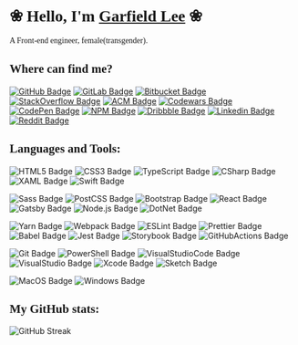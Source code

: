 # &#10048; <span style="font-family:Trebuchet MS;">Hello, I'm [Garfield Lee][Homepage-Link]</span> &#10048;

<p style="font-family:Georgia;">A Front-end engineer, female(transgender).</p>

## <span style="font-family:Trebuchet MS;">Where can find me?</span>

[![GitHub Badge][GitHub-Badge]][GitHub-Link]
[![GitLab Badge][GitLab-Badge]][GitLab-Link]
[![Bitbucket Badge][Bitbucket-Badge]][Bitbucket-Link]
[![StackOverflow Badge][StackOverflow-Badge]][StackOverflow-Link]
[![ACM Badge][ACM-Badge]][ACM-Link]
[![Codewars Badge][Codewars-Badge]][Codewars-Link]
[![CodePen Badge][CodePen-Badge]][CodePen-Link]
[![NPM Badge][NPM-Badge]][NPM-Link]
[![Dribbble Badge][Dribbble-Badge]][Dribbble-Link]
[![Linkedin Badge][Linkedin-Badge]][Linkedin-Link]
[![Reddit Badge][Reddit-Badge]][Reddit-Link]

## <span style="font-family:Trebuchet MS;">Languages and Tools:</span>

![HTML5 Badge][HTML5-Badge]
![CSS3 Badge][CSS3-Badge]
![TypeScript Badge][TypeScript-Badge]
![CSharp Badge][CSharp-Badge]
![XAML Badge][XAML-Badge]
![Swift Badge][Swift-Badge]

![Sass Badge][Sass-Badge]
![PostCSS Badge][PostCSS-Badge]
![Bootstrap Badge][Bootstrap-Badge]
![React Badge][React-Badge]
![Gatsby Badge][Gatsby-Badge]
![Node.js Badge][Node.js-Badge]
![DotNet Badge][DotNet-Badge]

![Yarn Badge][Yarn-Badge]
![Webpack Badge][Webpack-Badge]
![ESLint Badge][ESLint-Badge]
![Prettier Badge][Prettier-Badge]
![Babel Badge][Babel-Badge]
![Jest Badge][Jest-Badge]
![Storybook Badge][Storybook-Badge]
![GitHubActions Badge][GitHubActions-Badge]
<!-- ![Rollup.js Badge][Rollup.js-Badge] -->

![Git Badge][Git-Badge]
![PowerShell Badge][PowerShell-Badge]
![VisualStudioCode Badge][VisualStudioCode-Badge]
![VisualStudio Badge][VisualStudio-Badge]
![Xcode Badge][Xcode-Badge]
![Sketch Badge][Sketch-Badge]
<!-- ![InVision Badge][InVision-Badge] -->

![MacOS Badge][MacOS-Badge]
![Windows Badge][Windows-Badge]

## <span style="font-family:Trebuchet MS;">My GitHub stats:</span>

<!-- ![GitHub Readme Stats][ReadmeStats-Image] -->
![GitHub Streak][GitHubStreak-Image]
<!-- ![GitHub Top Lang][GitHubTopLangs-Image] -->

<!-- #region Links -->
[Homepage-Link]: https://550.moe "Homepage Link"

[GitHub-Link]: https://github.com/Garfield550 "GitHub Link"

[StackOverflow-Link]: https://stackoverflow.com/users/6595859/garfield550 "StackOverflow Link"

[ACM-Link]: http://member.acm.org/~garfieldl "ACM Link"

[Bitbucket-Link]: https://bitbucket.org/Garfield550/ "Bitbucket Link"

[Codewars-Link]: https://www.codewars.com/users/Garfield550 "Codewars Link"

[CodePen-Link]: https://codepen.io/Garfield550 "CodePen Link"

[Dribbble-Link]: https://dribbble.com/Garfield550 "Dribbble Link"

[GitLab-Link]: https://gitlab.com/Garfield550 "GitLab Link"

[Linkedin-Link]: https://www.linkedin.com/in/garfieldlee "Linkedin Link"

[NPM-Link]: https://www.npmjs.com/~garfield550 "NPM Link"

[Reddit-Link]: https://www.reddit.com/user/Garfield550 "Reddit Link"
<!-- #endregion Links -->

<!-- #region Site Badges -->
[GitHub-Badge]: https://img.shields.io/badge/-@Garfield550-%23181717?style=flat-square&logo=github&logoColor=white "GitHub Badge"

[StackOverflow-Badge]: https://img.shields.io/badge/-@Garfield550-%23FE7A16?style=flat-square&logo=stackoverflow&logoColor=white "StackOverflow Badge"

[ACM-Badge]: https://img.shields.io/badge/-@garfieldl-%230085CA?style=flat-square&logo=acm&logoColor=white "ACM Badge"

[Bitbucket-Badge]: https://img.shields.io/badge/-@Garfield550-%230052CC?style=flat-square&logo=bitbucket&logoColor=white "Bitbucket Badge"

[Codewars-Badge]: https://img.shields.io/badge/-@Garfield550-%23AD2C27?style=flat-square&logo=codewars&logoColor=white "Codewars Badge"

[CodePen-Badge]: https://img.shields.io/badge/-@Garfield550-%23000000?style=flat-square&logo=codepen&logoColor=white "CodePen Badge"

[Dribbble-Badge]: https://img.shields.io/badge/-@Garfield550-%23EA4C89?style=flat-square&logo=dribbble&logoColor=white "Dribbble Badge"

[GitLab-Badge]: https://img.shields.io/badge/-@Garfield550-%23FCA121?style=flat-square&logo=gitlab&logoColor=white "GitLab Badge"

[Linkedin-Badge]: https://img.shields.io/badge/-@Garfield_Lee-%230077B5?style=flat-square&logo=linkedin&logoColor=white "Linkedin Badge"

[NPM-Badge]: https://img.shields.io/badge/-@Garfield_Lee-%23CB3837?style=flat-square&logo=npm&logoColor=white "NPM Badge"

[Reddit-Badge]: https://img.shields.io/badge/-@Garfield550-%23FF4500?style=flat-square&logo=reddit&logoColor=white "Reddit Badge"
<!-- #endregion Site Badges -->

<!-- #region Tool Badges -->
[HTML5-Badge]: https://img.shields.io/badge/-HTML5-%23E34F26?style=flat-square&logo=html5&logoColor=white "HTML5 Badge"

[CSS3-Badge]: https://img.shields.io/badge/-CSS3-%231572B6?style=flat-square&logo=css3&logoColor=white "CSS3 Badge"

[TypeScript-Badge]: https://img.shields.io/badge/-TypeScript-%23007ACC?style=flat-square&logo=typescript&logoColor=white "TypeScript Badge"

[CSharp-Badge]: https://img.shields.io/badge/-C_Sharp-%23239120?style=flat-square&logo=c-sharp&logoColor=white "C Sharp Badge"

[Git-Badge]: https://img.shields.io/badge/-Git-%23F05032?style=flat-square&logo=git&logoColor=white "Git Badge"

[Sass-Badge]: https://img.shields.io/badge/-Sass-%23CC6699?style=flat-square&logo=sass&logoColor=white "Sass Badge"

[Jest-Badge]: https://img.shields.io/badge/-Jest-%23C21325?style=flat-square&logo=jest&logoColor=white "Jest Badge"

[Yarn-Badge]: https://img.shields.io/badge/-Yarn-%232C8EBB?style=flat-square&logo=yarn&logoColor=white "Yarn Badge"

[XAML-Badge]: https://img.shields.io/badge/-XAML-%230C54C2?style=flat-square&logo=xaml&logoColor=white "XAML Badge"

[Babel-Badge]: https://img.shields.io/badge/-Babel-%23F9DC3E?style=flat-square&logo=babel&logoColor=white "Babel Badge"

[React-Badge]: https://img.shields.io/badge/-React-%2361DAFB?style=flat-square&logo=react&logoColor=white "React Badge"

[Xcode-Badge]: https://img.shields.io/badge/-Xcode-%231575F9?style=flat-square&logo=xcode&logoColor=white "Xcode Badge"

[Swift-Badge]: https://img.shields.io/badge/-Swift-%23FA7343?style=flat-square&logo=swift&logoColor=white "Swift Badge"

[Gatsby-Badge]: https://img.shields.io/badge/-Gatsby-%23663399?style=flat-square&logo=gatsby&logoColor=white "Gatsby Badge"

[Sketch-Badge]: https://img.shields.io/badge/-Sketch-%23F7B500?style=flat-square&logo=sketch&logoColor=white "Sketch Badge"

[ESLint-Badge]: https://img.shields.io/badge/-ESLint-%234B32C3?style=flat-square&logo=eslint&logoColor=white "ESLint Badge"

[PostCSS-Badge]: https://img.shields.io/badge/-PostCSS-%23DD3A0A?style=flat-square&logo=postcss&logoColor=white "PostCSS Badge"

[Node.js-Badge]: https://img.shields.io/badge/-Node.js-%23339933?style=flat-square&logo=node.js&logoColor=white "Node.js Badge"

[Webpack-Badge]: https://img.shields.io/badge/-Webpack-%238DD6F9?style=flat-square&logo=webpack&logoColor=white "Webpack Badge"

[Windows-Badge]: https://img.shields.io/badge/-Windows-%230078D6?style=flat-square&logo=windows&logoColor=white "Windows Badge"

[DotNet-Badge]: https://img.shields.io/badge/-.Net-%235C2D91?style=flat-square&logo=.net&logoColor=white ".Net Badge"

[InVision-Badge]: https://img.shields.io/badge/-InVision-%23FF3366?style=flat-square&logo=invision&logoColor=white "InVision Badge"

[Prettier-Badge]: https://img.shields.io/badge/-Prettier-%23F7B93E?style=flat-square&logo=prettier&logoColor=white "Prettier Badge"

[Storybook-Badge]: https://img.shields.io/badge/-Storybook-%23FF4785?style=flat-square&logo=storybook&logoColor=white "Storybook Badge"

[Rollup.js-Badge]: https://img.shields.io/badge/-Rollup.js-%23EC4A3F?style=flat-square&logo=rollup.js&logoColor=white "Rollup.js Badge"

[Bootstrap-Badge]: https://img.shields.io/badge/-Bootstrap-%23563D7C?style=flat-square&logo=bootstrap&logoColor=white "Bootstrap Badge"

[PowerShell-Badge]: https://img.shields.io/badge/-PowerShell-%235391FE?style=flat-square&logo=powershell&logoColor=white "PowerShell Badge"

[VisualStudio-Badge]: https://img.shields.io/badge/-Visual_Studio-%235C2D91?style=flat-square&logo=visual-studio&logoColor=white "Visual Studio Badge"

[GitHubActions-Badge]: https://img.shields.io/badge/-GitHub_Actions-%232088FF?style=flat-square&logo=github-actions&logoColor=white "GitHub Actions Badge"

[VisualStudioCode-Badge]: https://img.shields.io/badge/-Visual_Studio_Code-%23007ACC?style=flat-square&logo=visual-studio-code&logoColor=white "Visual Studio Code Badge"

[MacOS-Badge]: https://img.shields.io/badge/-macOS-%23999999?style=flat-square&logo=apple&logoColor=white "macOS Badge"
<!-- #endregion Tool Badges -->

[ReadmeStats-Image]: https://github-readme-stats.vercel.app/api?username=garfield550&show_icons=true&bg_color=ffffff "GitHub Readme Stats"
[GitHubStreak-Image]: http://github-readme-streak-stats.herokuapp.com?user=Garfield550 "GitHub Streak Image"
[GitHubTopLangs-Image]: https://github-readme-stats.vercel.app/api/top-langs/?username=Garfield550&layout=compact "GitHub Top Langs"
